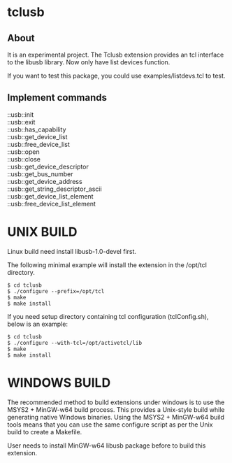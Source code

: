 tclusb
=====

## About

It is an experimental project.
The Tclusb extension provides an tcl interface to the libusb library.
Now only have list devices function.

If you want to test this package, you could use examples/listdevs.tcl
to test.


## Implement commands

::usb::init  
::usb::exit  
::usb::has_capability  
::usb::get_device_list  
::usb::free_device_list  
::usb::open  
::usb::close  
::usb::get_device_descriptor  
::usb::get_bus_number  
::usb::get_device_address  
::usb::get_string_descriptor_ascii  
::usb::get_device_list_element  
::usb::free_device_list_element  


UNIX BUILD
=====

Linux build need install libusb-1.0-devel first.

The following minimal example will install the extension in the /opt/tcl
directory.

    $ cd tclusb
    $ ./configure --prefix=/opt/tcl
    $ make
    $ make install

If you need setup directory containing tcl configuration (tclConfig.sh),
below is an example:

    $ cd tclusb
    $ ./configure --with-tcl=/opt/activetcl/lib
    $ make
    $ make install


WINDOWS BUILD
=====

The recommended method to build extensions under windows is to use the
MSYS2 + MinGW-w64 build process. This provides a Unix-style build while
generating native Windows binaries. Using the MSYS2 + MinGW-w64 build tools
means that you can use the same configure script as per the Unix build
to create a Makefile.

User needs to install MinGW-w64 libusb package before to build this
extension.


